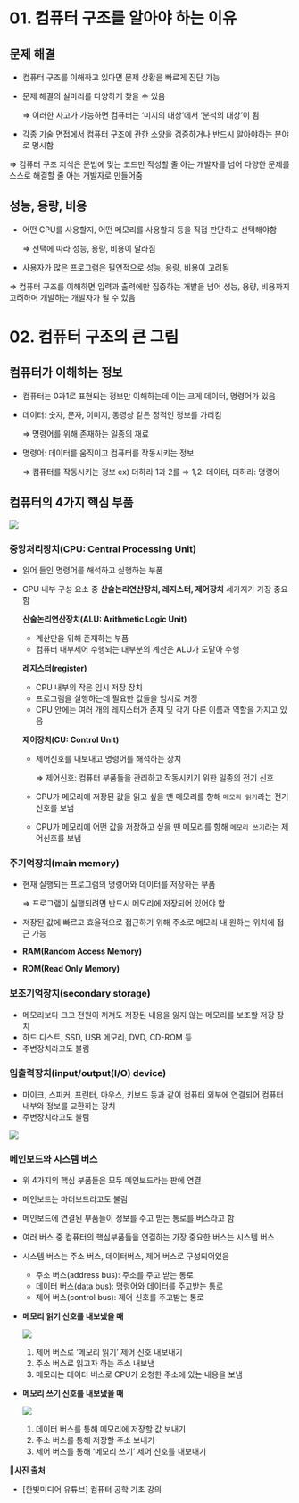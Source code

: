 # 01. 컴퓨터 구조를 알아야 하는 이유

## 문제 해결

- 컴퓨터 구조를 이해하고 있다면 문제 상황을 빠르게 진단 가능
- 문제 해결의 실마리를 다양하게 찾을 수 있음

  ⇒ 이러한 사고가 가능하면 컴퓨터는 ‘미지의 대상’에서 ‘분석의 대상’이 됨

- 각종 기술 면접에서 컴퓨터 구조에 관한 소양을 검증하거나 반드시 알아야하는 분야로 명시함

⇒ 컴퓨터 구조 지식은 문법에 맞는 코드만 작성할 줄 아는 개발자를 넘어 다양한 문제를 스스로 해결할 줄 아는 개발자로 만들어줌

## 성능, 용량, 비용

- 어떤 CPU를 사용할지, 어떤 메모리를 사용할지 등을 직접 판단하고 선택해야함

  ⇒ 선택에 따라 성능, 용량, 비용이 달라짐

- 사용자가 많은 프로그램은 필연적으로 성능, 용량, 비용이 고려됨

⇒ 컴퓨터 구조를 이해하면 입력과 출력에만 집중하는 개발을 넘어 성능, 용량, 비용까지 고려하며 개발하는 개발자가 될 수 있음

# 02. 컴퓨터 구조의 큰 그림

## 컴퓨터가 이해하는 정보

- 컴퓨터는 0과1로 표현되는 정보만 이해하는데 이는 크게 데이터, 명령어가 있음
- 데이터: 숫자, 문자, 이미지, 동영상 같은 정적인 정보를 가리킴

  ⇒ 명령어를 위해 존재하는 일종의 재료

- 명령어: 데이터를 움직이고 컴퓨터를 작동시키는 정보

  ⇒ 컴퓨터를 작동시키는 정보
  ex) 더하라 1과 2를 ⇒ 1,2: 데이터, 더하라: 명령어

## 컴퓨터의 4가지 핵심 부품

![](./public/chap01/01-1.png)

### **중앙처리장치(CPU: Central Processing Unit)**

- 읽어 들인 명령어를 해석하고 실행하는 부품
- CPU 내부 구성 요소 중 **산술논리연산장치, 레지스터, 제어장치** 세가지가 가장 중요함

  **산술논리연산장치(ALU: Arithmetic Logic Unit)**

  - 계산만을 위해 존재하는 부품
  - 컴퓨터 내부세어 수행되는 대부분의 계산은 ALU가 도맡아 수행

  **레지스터(register)**

  - CPU 내부의 작은 임시 저장 장치
  - 프로그램을 실행하는데 필요한 값들을 임시로 저장
  - CPU 안에는 여러 개의 레지스터가 존재 및 각기 다른 이름과 역할을 가지고 있음

  **제어장치(CU: Control Unit)**

  - 제어신호를 내보내고 명령어를 해석하는 장치

    ⇒ 제어신호: 컴퓨터 부품들을 관리하고 작동시키기 위한 일종의 전기 신호

  - CPU가 메모리에 저장된 값을 읽고 싶을 땐 메모리를 향해 `메모리 읽기`라는 전기신호를 보냄
  - CPU가 메모리에 어떤 값을 저장하고 싶을 땐 메모리를 향해 `메모리 쓰기`라는 제어신호를 보냄

### **주기억장치(main memory)**

- 현재 실행되는 프로그램의 명령어와 데이터를 저장하는 부품

  ⇒ 프로그램이 실행되려면 반드시 메모리에 저장되어 있어야 함

- 저장된 값에 빠르고 효율적으로 접근하기 위해 주소로 메모리 내 원하는 위치에 접근 가능
- **RAM(Random Access Memory)**
- **ROM(Read Only Memory)**

### **보조기억장치(secondary storage)**

- 메모리보다 크고 전원이 꺼져도 저장된 내용을 잃지 않는 메모리를 보조할 저장 장치
- 하드 디스트, SSD, USB 메모리, DVD, CD-ROM 등
- 주변장치라고도 불림

### **입출력장치(input/output(I/O) device)**

- 마이크, 스피커, 프린터, 마우스, 키보드 등과 같이 컴퓨터 외부에 연결되어 컴퓨터 내부와 정보를 교환하는 장치
- 주변장치라고도 불림

![](./public/chap01/01-2.png)

### 메인보드와 시스템 버스

- 위 4가지의 핵심 부품들은 모두 메인보드라는 판에 연결
- 메인보드는 마더보드라고도 불림
- 메인보드에 연결된 부품들이 정보를 주고 받는 통로를 버스라고 함
- 여러 버스 중 컴퓨터의 핵심부품들을 연결하는 가장 중요한 버스는 시스템 버스
- 시스템 버스는 주소 버스, 데이터버스, 제어 버스로 구성되어있음

  - 주소 버스(address bus): 주소를 주고 받는 통로
  - 데이터 버스(data bus): 명령어와 데이터를 주고받는 통로
  - 제어 버스(control bus): 제어 신호를 주고받는 통로

- **메모리 읽기 신호를 내보냈을 때**

  ![](./public/chap01/01-3.png)

  1. 제어 버스로 ‘메모리 읽기’ 제어 신호 내보내기
  2. 주소 버스로 읽고자 하는 주소 내보냄
  3. 메모리는 데이터 버스로 CPU가 요청한 주소에 있는 내용을 보냄

- **메모리 쓰기 신호를 내보냈을 때**

  ![](./public/chap01/01-4.png)

  1. 데이터 버스를 통해 메모리에 저장할 값 보내기
  2. 주소 버스를 통해 저장할 주소 보내기
  3. 제어 버스를 통해 ‘메모리 쓰기’ 제어 신호를 내보내기

📍**사진 출처**

- [한빛미디어 유튜브] 컴퓨터 공학 기초 강의
